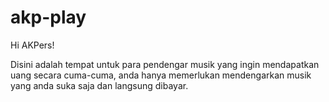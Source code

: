 # akp-play

Hi AKPers!

Disini adalah tempat untuk para pendengar musik yang ingin mendapatkan
uang secara cuma-cuma, anda hanya memerlukan mendengarkan musik yang
anda suka saja dan langsung dibayar.
